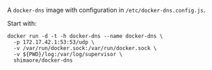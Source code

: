A `docker-dns` image with configuration in `/etc/docker-dns.config.js`.

Start with:

    docker run -d -t -h docker-dns --name docker-dns \
      -p 172.17.42.1:53:53/udp \
      -v /var/run/docker.sock:/var/run/docker.sock \
      -v ${PWD}/log:/var/log/supervisor \
      shimaore/docker-dns
